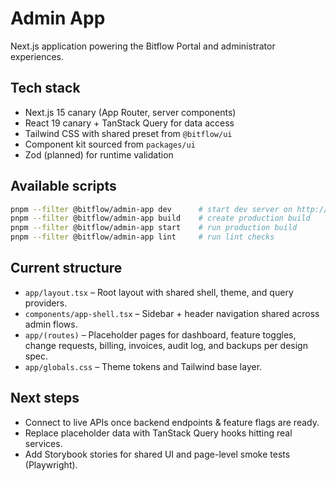 # Admin App

Next.js application powering the Bitflow Portal and administrator experiences.

## Tech stack

- Next.js 15 canary (App Router, server components)
- React 19 canary + TanStack Query for data access
- Tailwind CSS with shared preset from `@bitflow/ui`
- Component kit sourced from `packages/ui`
- Zod (planned) for runtime validation

## Available scripts

```bash
pnpm --filter @bitflow/admin-app dev      # start dev server on http://localhost:3000
pnpm --filter @bitflow/admin-app build    # create production build
pnpm --filter @bitflow/admin-app start    # run production build
pnpm --filter @bitflow/admin-app lint     # run lint checks
```

## Current structure

- `app/layout.tsx` – Root layout with shared shell, theme, and query providers.
- `components/app-shell.tsx` – Sidebar + header navigation shared across admin flows.
- `app/(routes)` – Placeholder pages for dashboard, feature toggles, change requests, billing, invoices, audit log, and backups per design spec.
- `app/globals.css` – Theme tokens and Tailwind base layer.

## Next steps

- Connect to live APIs once backend endpoints & feature flags are ready.
- Replace placeholder data with TanStack Query hooks hitting real services.
- Add Storybook stories for shared UI and page-level smoke tests (Playwright).
